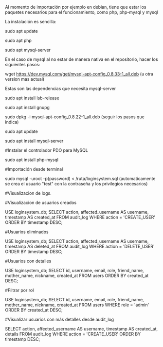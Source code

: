 Al momento de importación por ejemplo en debian, tiene que estar los paquetes necesarios para el funcionamiento, como php, php-mysql y mysql

La instalación es sencilla:

sudo apt update

sudo apt php

sudo apt mysql-server

En el caso de mysql al no estar de manera nativa en el repositorio, hacer los siguientes pasos: 

wget https://dev.mysql.com/get/mysql-apt-config_0.8.33-1_all.deb (u otra version mas actual)

Estas son las dependencias que necesita mysql-server

sudo apt install lsb-release

sudo apt install gnupg

sudo dpkg -i mysql-apt-config_0.8.22-1_all.deb (seguir los pasos que indica)

sudo apt update 

sudo apt install mysql-server

#Instalar el controlador PDO para MySQL

sudo apt install php-mysql

#Importación desde terminal

sudo mysql -uroot -p(password) < /ruta/loginsystem.sql (automaticamente se crea el usuario "test" con la contraseña y los privilegios necesarios)

#Visualizacion de logs. 

#Visualizacion de usuarios creados

USE loginsystem_db;
SELECT action, affected_username AS username, timestamp AS created_at
FROM audit_log
WHERE action = 'CREATE_USER'
ORDER BY timestamp DESC;

#Usuarios eliminados

USE loginsystem_db;
SELECT action, affected_username AS username, timestamp AS deleted_at
FROM audit_log
WHERE action = 'DELETE_USER'
ORDER BY timestamp DESC;

#Usuarios con detalles

USE loginsystem_db;
SELECT id, username, email, role, friend_name, mother_name, nickname, created_at
FROM users
ORDER BY created_at DESC;

#Filtrar por rol

USE loginsystem_db;
SELECT id, username, email, role, friend_name, mother_name, nickname, created_at
FROM users
WHERE role = 'admin'
ORDER BY created_at DESC;

#Visualizar usuarios con más detalles desde audit_log

SELECT action, affected_username AS username, timestamp AS created_at, details
FROM audit_log
WHERE action = 'CREATE_USER'
ORDER BY timestamp DESC;

